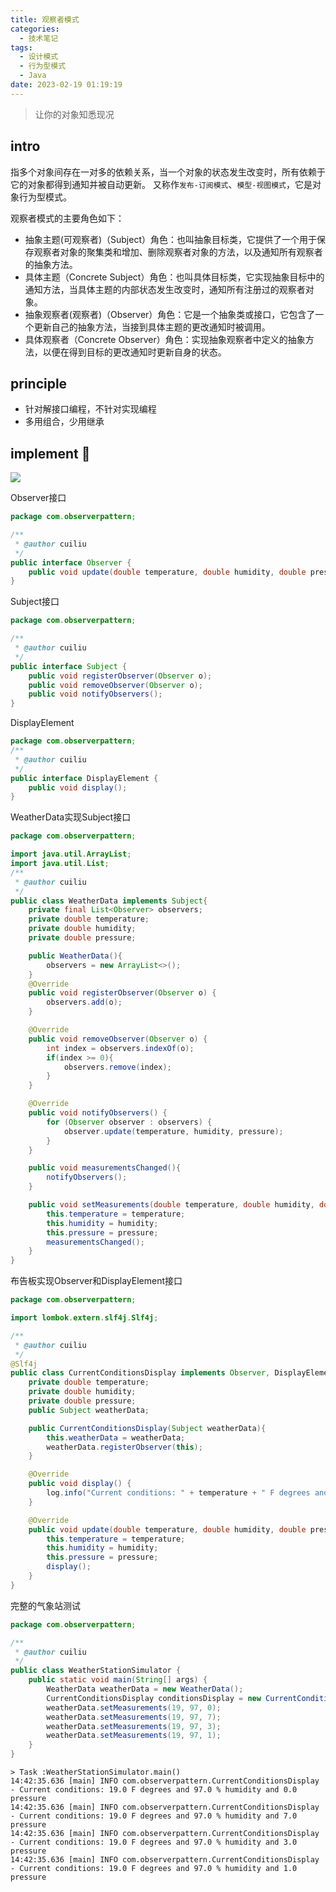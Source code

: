 ```yaml
---
title: 观察者模式
categories:
  - 技术笔记
tags:
  - 设计模式
  - 行为型模式
  - Java
date: 2023-02-19 01:19:19
---
```

  
> 让你的对象知悉现况


## intro

指多个对象间存在一对多的依赖关系，当一个对象的状态发生改变时，所有依赖于它的对象都得到通知并被自动更新。
又称作`发布-订阅模式`、`模型-视图模式`，它是对象行为型模式。

观察者模式的主要角色如下：
- 抽象主题(可观察者)（Subject）角色：也叫抽象目标类，它提供了一个用于保存观察者对象的聚集类和增加、删除观察者对象的方法，以及通知所有观察者的抽象方法。
- 具体主题（Concrete Subject）角色：也叫具体目标类，它实现抽象目标中的通知方法，当具体主题的内部状态发生改变时，通知所有注册过的观察者对象。
- 抽象观察者(观察者)（Observer）角色：它是一个抽象类或接口，它包含了一个更新自己的抽象方法，当接到具体主题的更改通知时被调用。
- 具体观察者（Concrete Observer）角色：实现抽象观察者中定义的抽象方法，以便在得到目标的更改通知时更新自身的状态。

## principle
- 针对解接口编程，不针对实现编程
- 多用组合，少用继承

## implement 🌰
![](http://www.plantuml.com/plantuml/png/jLDDJy904BttL-onHEql88O4l6ayzE31U1Yw0upPZsPc5aEG_ou8cs8KIZIUshutysRovdKa2gp9kuA28i-WGTD4NyMf82-HMr153jNZuTkiYokpZ6HDQYqebZQcgSFhBuz1iUcHgzFq5Hljr1Zd98gSvvJvPT1L-BZ4qto8IhDLXgNiNs92qZfOtJdq68vsiNlyKw5n8F9ZznE2Bf0deB1jlJ7t93hCuszDBfSjjNV5AFeM6JGnTk0YURAagmvf6KKIupzQamcFi9laCQYC5n3cQ3jIK1-E-9ENxhMeLb2AeIQV76ZSPsWjExJP71O12cMjJ67-_79UT9oOCUWu1aixMJcSqQp_udGEv5jtrUznk2pvHN4kySFtgkhBKt7s3ymA5pjJz8V_5w8Z33Pvzm40)

Observer接口
```java
package com.observerpattern;

/**
 * @author cuiliu
 */
public interface Observer {
    public void update(double temperature, double humidity, double pressure);
}
```

Subject接口
```java
package com.observerpattern;

/**
 * @author cuiliu
 */
public interface Subject {
    public void registerObserver(Observer o);
    public void removeObserver(Observer o);
    public void notifyObservers();
}
```

DisplayElement
```java
package com.observerpattern;
/**
 * @author cuiliu
 */
public interface DisplayElement {
    public void display();
}
```

WeatherData实现Subject接口
```java
package com.observerpattern;

import java.util.ArrayList;
import java.util.List;
/**
 * @author cuiliu
 */
public class WeatherData implements Subject{
    private final List<Observer> observers;
    private double temperature;
    private double humidity;
    private double pressure;

    public WeatherData(){
        observers = new ArrayList<>();
    }
    @Override
    public void registerObserver(Observer o) {
        observers.add(o);
    }

    @Override
    public void removeObserver(Observer o) {
        int index = observers.indexOf(o);
        if(index >= 0){
            observers.remove(index);
        }
    }

    @Override
    public void notifyObservers() {
        for (Observer observer : observers) {
            observer.update(temperature, humidity, pressure);
        }
    }

    public void measurementsChanged(){
        notifyObservers();
    }

    public void setMeasurements(double temperature, double humidity, double pressure){
        this.temperature = temperature;
        this.humidity = humidity;
        this.pressure = pressure;
        measurementsChanged();
    }
}
```

布告板实现Observer和DisplayElement接口
```java
package com.observerpattern;

import lombok.extern.slf4j.Slf4j;

/**
 * @author cuiliu
 */
@Slf4j
public class CurrentConditionsDisplay implements Observer, DisplayElement{
    private double temperature;
    private double humidity;
    private double pressure;
    public Subject weatherData;

    public CurrentConditionsDisplay(Subject weatherData){
        this.weatherData = weatherData;
        weatherData.registerObserver(this);
    }

    @Override
    public void display() {
        log.info("Current conditions: " + temperature + " F degrees and " + humidity + " % humidity and " + pressure + " pressure");
    }

    @Override
    public void update(double temperature, double humidity, double pressure) {
        this.temperature = temperature;
        this.humidity = humidity;
        this.pressure = pressure;
        display();
    }
}
```

完整的气象站测试
```java
package com.observerpattern;

/**
 * @author cuiliu
 */
public class WeatherStationSimulator {
    public static void main(String[] args) {
        WeatherData weatherData = new WeatherData();
        CurrentConditionsDisplay conditionsDisplay = new CurrentConditionsDisplay(weatherData);
        weatherData.setMeasurements(19, 97, 0);
        weatherData.setMeasurements(19, 97, 7);
        weatherData.setMeasurements(19, 97, 3);
        weatherData.setMeasurements(19, 97, 1);
    }
}
```

```
> Task :WeatherStationSimulator.main()
14:42:35.636 [main] INFO com.observerpattern.CurrentConditionsDisplay - Current conditions: 19.0 F degrees and 97.0 % humidity and 0.0 pressure
14:42:35.636 [main] INFO com.observerpattern.CurrentConditionsDisplay - Current conditions: 19.0 F degrees and 97.0 % humidity and 7.0 pressure
14:42:35.636 [main] INFO com.observerpattern.CurrentConditionsDisplay - Current conditions: 19.0 F degrees and 97.0 % humidity and 3.0 pressure
14:42:35.636 [main] INFO com.observerpattern.CurrentConditionsDisplay - Current conditions: 19.0 F degrees and 97.0 % humidity and 1.0 pressure
```
